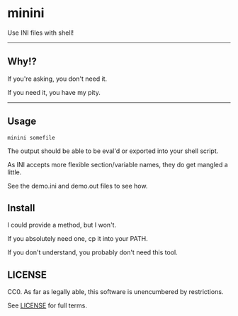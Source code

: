 # minini

Use INI files with shell!

---

## Why!?

If you're asking, you don't need it.

If you need it, you have my pity.

---

## Usage

```
minini somefile
```

The output should be able to be eval'd or exported into your shell script.

As INI accepts more flexible section/variable names, they do get mangled a little.

See the demo.ini and demo.out files to see how.

## Install

I could provide a method, but I won't.

If you absolutely need one, cp it into your PATH.

If you don't understand, you probably don't need this tool.

## LICENSE

CC0. As far as legally able, this software is unencumbered by restrictions.

See [LICENSE](LICENSE) for full terms.
